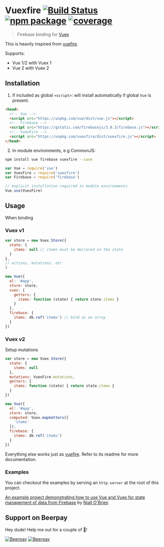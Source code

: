 # Vuexfire [![Build Status](https://img.shields.io/circleci/project/posva/vuexfire.svg)](https://circleci.com/gh/posva/vuexfire) [![npm package](https://img.shields.io/npm/v/vuexfire.svg)](https://www.npmjs.com/package/vuexfire) [![coverage](https://img.shields.io/codecov/c/github/posva/vuexfire.svg)](https://codecov.io/github/posva/vuexfire)

> Firebase binding for [Vuex](https://github.com/vuejs/vuex)

This is heavily inspired from [vuefire](https://github.com/vuejs/vuefire).

Supports:

- Vue 1/2 with Vuex 1
- Vue 2 with Vuex 2

## Installation

1. If included as global `<script>`: will install automatically if global `Vue`
   is present.

  ``` html
  <head>
    <!-- Vue -->
    <script src="https://unpkg.com/vue/dist/vue.js"></script>
    <!-- Firebase -->
    <script src="https://gstatic.com/firebasejs/3.0.3/firebase.js"></script>
    <!-- VuexFire -->
    <script src="https://unpkg.com/vuexfire/dist/vuexfire.js"></script>
  </head>
  ```

2. In module environments, e.g CommonJS:

  ``` bash
  npm install vue firebase vuexfire --save
  ```

  ``` js
  var Vue = require('vue')
  var VuexFire = require('vuexfire')
  var Firebase = require('firebase')

  // explicit installation required in module environments
  Vue.use(VuexFire)
  ```

## Usage

When binding

### Vuex v1

``` js
var store = new Vuex.Store({
  state: {
    items: null // items must be declared on the state
  }
},
// actions, mutations, etc
)

new Vue({
  el: '#app',
  store: store,
  vuex: {
    getters: {
      items: function (state) { return state.items }
    }
  },
  firebase: {
    items: db.ref('items') // bind as an array
  }
})
```

### Vuex v2

Setup mutations

``` js
var store = new Vuex.Store({
  state: {
    items: null
  },
  mutations: VuexFire.mutations,
  getters: {
    items: function (state) { return state.items }
  }
})

new Vue({
  el: '#app',
  store: store,
  computed: Vuex.mapGetters([
    'items'
  ]),
  firebase: {
    items: db.ref('items')
  }
})
```

Everything else works just as [vuefire](https://github.com/vuejs/vuefire). Refer
to its readme for more documentation.

### Examples

You can checkout the examples by serving an `http-server` at the root of this
project.

[An example project demonstrating how to use Vue and Vuex for state management of data from Firebase](https://github.com/niallobrien/Vue-Vuex-Firebase) by [Niall O'Brien](https://twitter.com/niall_obrien)

## Support on Beerpay
Hey dude! Help me out for a couple of :beers:!

[![Beerpay](https://beerpay.io/posva/vuexfire/badge.svg?style=beer-square)](https://beerpay.io/posva/vuexfire)  [![Beerpay](https://beerpay.io/posva/vuexfire/make-wish.svg?style=flat-square)](https://beerpay.io/posva/vuexfire?focus=wish)
